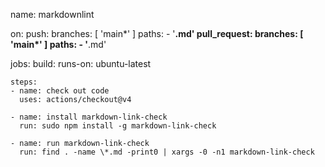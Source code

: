 name: markdownlint

on:
  push:
    branches: [ 'main*' ]
    paths:
    - '**.md'
  pull_request:
    branches: [ 'main*' ]
    paths:
    - '**.md'

jobs:
  build:
    runs-on: ubuntu-latest

    steps:
    - name: check out code
      uses: actions/checkout@v4

    - name: install markdown-link-check
      run: sudo npm install -g markdown-link-check

    - name: run markdown-link-check
      run: find . -name \*.md -print0 | xargs -0 -n1 markdown-link-check
